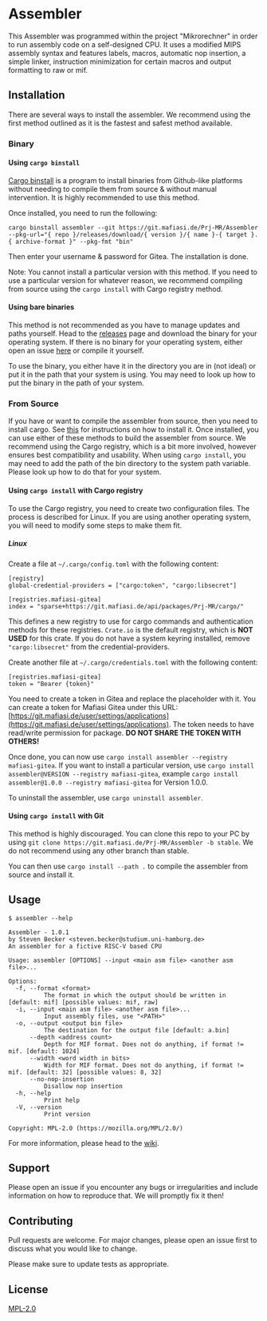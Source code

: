 # Assembler

This Assembler was programmed within the project "Mikrorechner" in order to run assembly code on a self-designed CPU.
It uses a modified MIPS assembly syntax and features labels, macros, automatic nop insertion, a simple linker, instruction minimization for certain macros and output formatting to raw or mif.

## Installation

There are several ways to install the assembler. We recommend using the first method outlined as it is the fastest and safest method available.

### Binary

#### Using `cargo binstall`

[Cargo binstall](https://github.com/cargo-bins/cargo-binstall) is a program to install binaries from Github-like platforms without needing to compile them from source & without manual intervention. It is highly recommended to use this method.

Once installed, you need to run the following:

```
cargo binstall assembler --git https://git.mafiasi.de/Prj-MR/Assembler --pkg-url="{ repo }/releases/download/{ version }/{ name }-{ target }.{ archive-format }" --pkg-fmt "bin"
```

Then enter your username & password for Gitea. The installation is done.

Note: You cannot install a particular version with this method. If you need to use a particular version for whatever reason, we recommend compiling from source using the `cargo install` with Cargo registry method.

#### Using bare binaries

This method is not recommended as you have to manage updates and paths yourself. Head to the [releases](https://git.mafiasi.de/Prj-MR/Assembler/releases/latest) page and download the binary for your operating system. If there is no binary for your operating system, either open an issue [here](https://git.mafiasi.de/Prj-MR/Assembler/issues) or compile it yourself.

To use the binary, you either have it in the directory you are in (not ideal) or put it in the path that your system is using. You may need to look up how to put the binary in the path of your system.

### From Source 

If you have or want to compile the assembler from source, then you need to install cargo. See [this](https://www.rust-lang.org/tools/install) for instructions on how to install it. Once installed, you can use either of these methods to build the assembler from source. We recommend using the Cargo registry, which is a bit more involved, however ensures best compatibility and usability. When using `cargo install`, you may need to add the path of the bin directory to the system path variable. Please look up how to do that for your system.

#### Using `cargo install` with Cargo registry

To use the Cargo registry, you need to create two configuration files. The process is described for Linux. If you are using another operating system, you will need to modify some steps to make them fit.

##### Linux

Create a file at `~/.cargo/config.toml` with the following content:

```
[registry]
global-credential-providers = ["cargo:token", "cargo:libsecret"]

[registries.mafiasi-gitea] 
index = "sparse+https://git.mafiasi.de/api/packages/Prj-MR/cargo/"
```

This defines a new registry to use for cargo commands and authentication methods for these registries. `Crate.io` is the default registry, which is **NOT USED** for this crate. If you do not have a system keyring installed, remove `"cargo:libsecret"` from the credential-providers.

Create another file at `~/.cargo/credentials.toml` with the following content:

```
[registries.mafiasi-gitea]
token = "Bearer {token}"
```

You need to create a token in Gitea and replace the placeholder with it. You can create a token for Mafiasi Gitea under this URL: [https://git.mafiasi.de/user/settings/applications](https://git.mafiasi.de/user/settings/applications). The token needs to have read/write permission for package. **DO NOT SHARE THE TOKEN WITH OTHERS!**

Once done, you can now use `cargo install assembler --registry mafiasi-gitea`. If you want to install a particular version, use `cargo install assembler@VERSION --registry mafiasi-gitea`, example `cargo install assembler@1.0.0 --registry mafiasi-gitea` for Version 1.0.0.

To uninstall the assembler, use `cargo uninstall assembler`.

#### Using `cargo install` with Git

This method is highly discouraged. You can clone this repo to your PC by using `git clone https://git.mafiasi.de/Prj-MR/Assembler -b stable`. We do not recommend using any other branch than stable. 

You can then use `cargo install --path .` to compile the assembler from source and install it.

## Usage

```
$ assembler --help

Assembler - 1.0.1
by Steven Becker <steven.becker@studium.uni-hamburg.de>
An assembler for a fictive RISC-V based CPU

Usage: assembler [OPTIONS] --input <main asm file> <another asm file>...

Options:
  -f, --format <format>
          The format in which the output should be written in [default: mif] [possible values: mif, raw]
  -i, --input <main asm file> <another asm file>...
          Input assembly files, use "<PATH>"
  -o, --output <output bin file>
          The destination for the output file [default: a.bin]
      --depth <address count>
          Depth for MIF format. Does not do anything, if format != mif. [default: 1024]
      --width <word width in bits>
          Width for MIF format. Does not do anything, if format != mif. [default: 32] [possible values: 8, 32]
      --no-nop-insertion
          Disallow nop insertion
  -h, --help
          Print help
  -V, --version
          Print version

Copyright: MPL-2.0 (https://mozilla.org/MPL/2.0/)
```

For more information, please head to the [wiki](https://git.mafiasi.de/Prj-MR/Assembler/wiki).

## Support

Please open an issue if you encounter any bugs or irregularities and include information on how to reproduce that. We will promptly fix it then!

## Contributing

Pull requests are welcome. For major changes, please open an issue first
to discuss what you would like to change.

Please make sure to update tests as appropriate.

## License

[MPL-2.0](https://www.mozilla.org/en-US/MPL/2.0/)